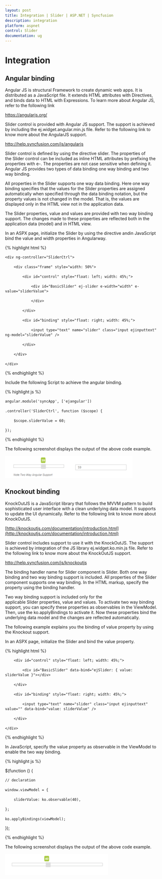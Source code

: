 ```yaml
---
layout: post
title: Integration | Slider | ASP.NET | Syncfusion
description: integration
platform: aspnet
control: Slider
documentation: ug
---
```


# Integration

## Angular binding

Angular JS is structural Framework to create dynamic web apps. It is distributed as a JavaScript file. It extends HTML attributes with Directives, and binds data to HTML with Expressions. To learn more about Angular JS, refer to the following link

<https://angularjs.org/>

Slider control is provided with Angular JS support. The support is achieved by including the ej.widget.angular.min.js file. Refer to the following link to know more about the AngularJS support.

<http://help.syncfusion.com/js/angularjs>

Slider control is defined by using the directive slider. The properties of the Slider control can be included as inline HTML attributes by prefixing the properties with e-. The properties are not case sensitive when defining it. Angular JS provides two types of data binding one way binding and two way binding.

All properties in the Slider supports one way data binding. Here one way binding specifies that the values for the Slider properties are assigned automatically when specified through the data binding notation, but the property values is not changed in the model. That is, the values are displayed only in the HTML view not in the application data.

The Slider properties, value and values are provided with two way binding support. The changes made to these properties are reflected both in the application data (model) and in HTML view.

In an ASPX page, initialize the Slider by using the directive andin JavaScript bind the value and width properties in Angularway. 

{% highlight html %}

<div ng-app="syncApp">

    <div ng-controller="SliderCtrl">

        <div class="frame" style="width: 50%">

            <div id="control" style="float: left; width: 45%;">

                <div id="BasicSlider" ej-slider e-width="width" e-value="sliderValue">

                </div>

            </div>

            <div id="binding" style="float: right; width: 45%;">

                <input type="text" name="slider" class="input ejinputtext" ng-model="sliderValue" />

            </div>

        </div>

    </div>

</div>

{% endhighlight %}



Include the following Script to achieve the angular binding.

{% highlight js %}

    angular.module('syncApp', ['ejangular'])

    .controller('SliderCtrl', function ($scope) {

        $scope.sliderValue = 60;

    });

{% endhighlight %}



The following screenshot displays the output of the above code example.

 ![](Integration_images/Integration_img1.png)



## Knockout binding

KnockOutJS is a JavaScript library that follows the MVVM pattern to build sophisticated user interface with a clean underlying data model. It supports to update the UI dynamically. Refer to the following link to know more about KnockOutJS.

[http://knockoutjs.com/documentation/introduction.html](http://knockoutjs.com/documentation/introduction.html)

Slider control includes support to use it with the KnockOutJS. The support is achieved by integration of the JS library ej.widget.ko.min.js file. Refer to the following link to know more about the KnockOutJS support.

<http://help.syncfusion.com/js/knockoutjs>

The binding handler name for Slider component is Slider. Both one way binding and two way binding support is included. All properties of the Slider component supports one way binding. In the HTML markup, specify the property using the binding handler.

Two way binding support is included only for the applicable Slider properties, value and values. To activate two way binding support, you can specify these properties as observables in the ViewModel. Then, use the ko.applyBindings to activate it. Now these properties bind the underlying data model and the changes are reflected automatically.

The following example explains you the binding of value property by using the Knockout support.

In an ASPX page, initialize the Slider and bind the value property. 

{% highlight html %}

<div class="frame">

        <div id="control" style="float: left; width: 45%;">

            <div id="BasicSlider" data-bind="ejSlider: { value: sliderValue }"></div>           

        </div>

        <div id="binding" style="float: right; width: 45%;">

            <input type="text" name="slider" class="input ejinputtext" value="" data-bind="value: sliderValue" />

        </div>

    </div>

{% endhighlight %}



In JavaScript, specify the value property as observable in the ViewModel to enable the two way binding.

{% highlight js %}

$(function () {

	// declaration           

	window.viewModel = {

		sliderValue: ko.observable(40),

	};

	ko.applyBindings(viewModel);

});

{% endhighlight %}



The following screenshot displays the output of the above code example.

 ![](Integration_images/Integration_img2.png)





